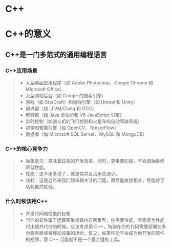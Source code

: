 C++
=

# C++的意义
## C++是一门多范式的通用编程语言
### C++应用场景
>- 大型桌面应用程序（如 Adobe Photoshop、Google Chrome 和 Microsoft Office）
>- 大型网站后台（如 Google 的搜索引擎）
>- 游戏（如 StarCraft）和游戏引擎（如 Unreal 和 Unity）
>- 编译器（如 LLVM/Clang 和 GCC）
>- 解释器（如 Java 虚拟机和 V8 JavaScript 引擎）
>- 实时控制（如战斗机的飞行控制和火星车的自动驾驶系统）
>- 视觉和智能引擎（如 OpenCV、TensorFlow）
>- 数据库（如 Microsoft SQL Server、MySQL 和 MongoDB）

### C++的核心竞争力
>- 抽象能力：意味着较高的开发效率，同时，更重要的是，不会因抽象而降低性能。
>- 性能：这不用多说了，就是快并且占用资源少。
>- 功耗：这是近年来我们越来越关注的问题，跟性能直接相关，性能好了功耗自然就低。

### 什么时候该用C++
>- 开发时间和性能的权衡
>- 当你的软件属于运算密集或者内存密集型，你需要性能、且愿意为性能付出额外代价的时候，应该考虑用 C++，特别在你的代码需要部署在多台服务器或者移动设备的场合。反之，如果性能不会成为你开发的软件的瓶颈，那 C++ 可能就不是一个最合适的工具。



